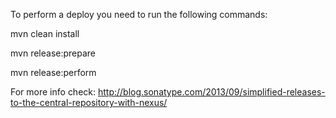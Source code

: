 To perform a deploy you need to run the following commands:

mvn clean install

mvn release:prepare

mvn release:perform


For more info check: http://blog.sonatype.com/2013/09/simplified-releases-to-the-central-repository-with-nexus/